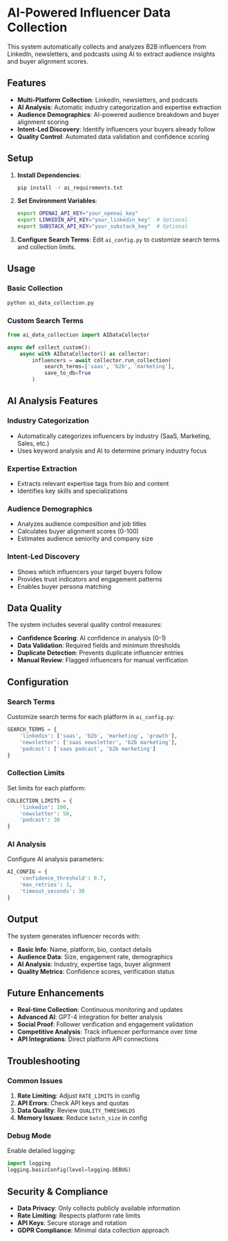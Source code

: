 # AI-Powered Influencer Data Collection

This system automatically collects and analyzes B2B influencers from LinkedIn, newsletters, and podcasts using AI to extract audience insights and buyer alignment scores.

## Features

- **Multi-Platform Collection**: LinkedIn, newsletters, and podcasts
- **AI Analysis**: Automatic industry categorization and expertise extraction
- **Audience Demographics**: AI-powered audience breakdown and buyer alignment scoring
- **Intent-Led Discovery**: Identify influencers your buyers already follow
- **Quality Control**: Automated data validation and confidence scoring

## Setup

1. **Install Dependencies**:
   ```bash
   pip install -r ai_requirements.txt
   ```

2. **Set Environment Variables**:
   ```bash
   export OPENAI_API_KEY="your_openai_key"
   export LINKEDIN_API_KEY="your_linkedin_key"  # Optional
   export SUBSTACK_API_KEY="your_substack_key"  # Optional
   ```

3. **Configure Search Terms**:
   Edit `ai_config.py` to customize search terms and collection limits.

## Usage

### Basic Collection
```bash
python ai_data_collection.py
```

### Custom Search Terms
```python
from ai_data_collection import AIDataCollector

async def collect_custom():
    async with AIDataCollector() as collector:
        influencers = await collector.run_collection(
            search_terms=['saas', 'b2b', 'marketing'],
            save_to_db=True
        )
```

## AI Analysis Features

### Industry Categorization
- Automatically categorizes influencers by industry (SaaS, Marketing, Sales, etc.)
- Uses keyword analysis and AI to determine primary industry focus

### Expertise Extraction
- Extracts relevant expertise tags from bio and content
- Identifies key skills and specializations

### Audience Demographics
- Analyzes audience composition and job titles
- Calculates buyer alignment scores (0-100)
- Estimates audience seniority and company size

### Intent-Led Discovery
- Shows which influencers your target buyers follow
- Provides trust indicators and engagement patterns
- Enables buyer persona matching

## Data Quality

The system includes several quality control measures:

- **Confidence Scoring**: AI confidence in analysis (0-1)
- **Data Validation**: Required fields and minimum thresholds
- **Duplicate Detection**: Prevents duplicate influencer entries
- **Manual Review**: Flagged influencers for manual verification

## Configuration

### Search Terms
Customize search terms for each platform in `ai_config.py`:

```python
SEARCH_TERMS = {
    'linkedin': ['saas', 'b2b', 'marketing', 'growth'],
    'newsletter': ['saas newsletter', 'b2b marketing'],
    'podcast': ['saas podcast', 'b2b marketing']
}
```

### Collection Limits
Set limits for each platform:

```python
COLLECTION_LIMITS = {
    'linkedin': 100,
    'newsletter': 50,
    'podcast': 30
}
```

### AI Analysis
Configure AI analysis parameters:

```python
AI_CONFIG = {
    'confidence_threshold': 0.7,
    'max_retries': 3,
    'timeout_seconds': 30
}
```

## Output

The system generates influencer records with:

- **Basic Info**: Name, platform, bio, contact details
- **Audience Data**: Size, engagement rate, demographics
- **AI Analysis**: Industry, expertise tags, buyer alignment
- **Quality Metrics**: Confidence scores, verification status

## Future Enhancements

- **Real-time Collection**: Continuous monitoring and updates
- **Advanced AI**: GPT-4 integration for better analysis
- **Social Proof**: Follower verification and engagement validation
- **Competitive Analysis**: Track influencer performance over time
- **API Integrations**: Direct platform API connections

## Troubleshooting

### Common Issues

1. **Rate Limiting**: Adjust `RATE_LIMITS` in config
2. **API Errors**: Check API keys and quotas
3. **Data Quality**: Review `QUALITY_THRESHOLDS`
4. **Memory Issues**: Reduce `batch_size` in config

### Debug Mode

Enable detailed logging:

```python
import logging
logging.basicConfig(level=logging.DEBUG)
```

## Security & Compliance

- **Data Privacy**: Only collects publicly available information
- **Rate Limiting**: Respects platform rate limits
- **API Keys**: Secure storage and rotation
- **GDPR Compliance**: Minimal data collection approach
